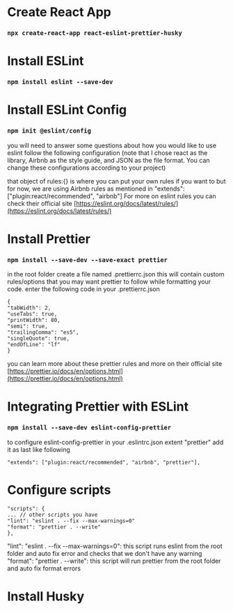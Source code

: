 # Create React App

### `npx create-react-app react-eslint-prettier-husky`

<!-- ### `npm install --save-dev eslint prettier eslint-config-prettier eslint-plugin-prettier eslint-plugin-react eslint-plugin-react-hooks husky lint-staged` -->

# Install ESLint

### `npm install eslint --save-dev`

# Install ESLint Config

### `npm init @eslint/config`

you will need to answer some questions about how you would like to use eslint follow the following configuration
(note that I chose react as the library, Airbnb as the style guide, and JSON as the file format. You can change these configurations according to your project)

that object of rules:{} is where you can put your own rules if you want to but for now, we are using Airbnb rules as mentioned in "extends": ["plugin:react/recommended", "airbnb"]
For more on eslint rules you can check their official site [https://eslint.org/docs/latest/rules/](https://eslint.org/docs/latest/rules/)

# Install Prettier

### `npm install --save-dev --save-exact prettier`

in the root folder create a file named .prettierrc.json this will contain custom rules/options that you may want prettier to follow while formatting your code. enter the following code in your .prettierrc.json

```
{
"tabWidth": 2,
"useTabs": true,
"printWidth": 80,
"semi": true,
"trailingComma": "es5",
"singleQuote": true,
"endOfLine": "lf"
}
```

you can learn more about these prettier rules and more on their official site [https://prettier.io/docs/en/options.html](https://prettier.io/docs/en/options.html)

# Integrating Prettier with ESLint

### `npm install --save-dev eslint-config-prettier`

to configure eslint-config-prettier in your .eslintrc.json extent "prettier" add it as last like following

```
"extends": ["plugin:react/recommended", "airbnb", "prettier"],
```

# Configure scripts

```
"scripts": {
... // other scripts you have
"lint": "eslint . --fix --max-warnings=0"
"format": "prettier . --write"
},
```

"lint": "eslint . --fix --max-warnings=0": this script runs eslint from the root folder and auto fix error and checks that we don't have any warning
"format": "prettier . --write": this script will run prettier from the root folder and auto fix format errors

# Install Husky
